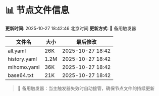 # 📊 节点文件信息

**更新时间**: 2025-10-27 18:42:46 北京时间
**更新方式**: 🔄 备用触发器

| 文件名 | 大小 | 最后修改 |
|--------|------|----------|
| all.yaml | 26K | 2025-10-27 18:42 |
| history.yaml | 1.2M | 2025-10-27 18:42 |
| mihomo.yaml | 36K | 2025-10-27 18:42 |
| base64.txt | 21K | 2025-10-27 18:42 |

> 🔄 备用触发器：当主触发器失效时自动接管，确保节点文件的持续更新
